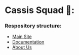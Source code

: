 # Cassis Squad 🍷:

### Respository structure:
* [Main Site](https://github.com/cassis-squad/Cassis_Squad)
* [Documentation](https://github.com/cassis-squad/doc)
* [About Us](https://github.com/cassis-squad/about-us)
